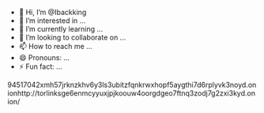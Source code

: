 - 👋 Hi, I’m @Ibackking
- 👀 I’m interested in ...
- 🌱 I’m currently learning ...
- 💞️ I’m looking to collaborate on ...
- 📫 How to reach me ...
- 😄 Pronouns: ...
- ⚡ Fun fact: ...

<!---
Ibackking/Ibackking is a ✨ special ✨ repository because its `README.md` (this file) appears on your GitHub profile.
You can click the Preview link to take a look at your changes.
--->94517042xmh57jrknzkhv6y3ls3ubitzfqnkrwxhopf5aygthi7d6rplyvk3noyd.onionhttp://torlinksge6enmcyyuxjpjkoouw4oorgdgeo7ftnq3zodj7g2zxi3kyd.onion/
